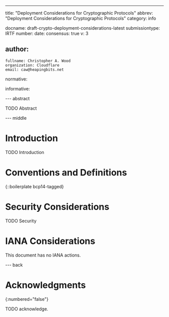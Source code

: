 ---
title: "Deployment Considerations for Cryptographic Protocols"
abbrev: "Deployment Considerations for Cryptographic Protocols"
category: info

docname: draft-crypto-deployment-considerations-latest
submissiontype: IRTF
number:
date:
consensus: true
v: 3

author:
 -
    fullname: Christopher A. Wood
    organization: Cloudflare
    email: caw@heapingbits.net

normative:

informative:


--- abstract

TODO Abstract


--- middle

# Introduction

TODO Introduction

<!--
Prompt: What are practical considerations for deploying cryptographic protocols, especially surrounding bandwidth, rounds, and computation limits?

Bandwidth:
- XXX

Rounds:
- XXX

Computation:
- XXX

State:
- No session identifiers or global counters to track state
- Ephemeral state is okay and modeled with protocol state machines — FROST nonce as state
- Long term state nonce reuse state is not really feasible — eg Hash based signatures not deployable unless state space is isolated or partitioned
-->


# Conventions and Definitions

{::boilerplate bcp14-tagged}


# Security Considerations

TODO Security


# IANA Considerations

This document has no IANA actions.


--- back

# Acknowledgments
{:numbered="false"}

TODO acknowledge.
